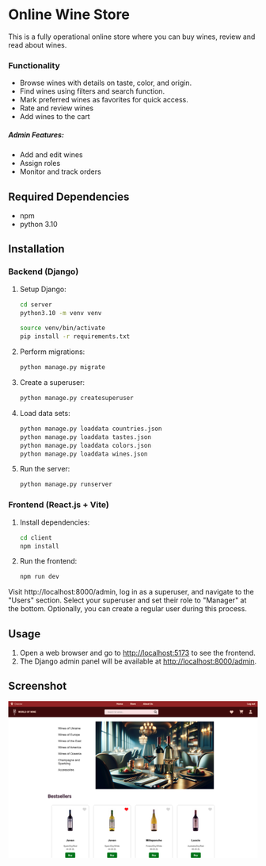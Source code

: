 # Online Wine Store

This is a fully operational online store where you can buy wines, review and read about wines.

### Functionality

- Browse wines with details on taste, color, and origin.
- Find wines using filters and search function.
- Mark preferred wines as favorites for quick access.
- Rate and review wines
- Add wines to the cart

##### Admin Features:

- Add and edit wines
- Assign roles
- Monitor and track orders

## Required Dependencies

- npm
- python 3.10

## Installation

### Backend (Django)

1. Setup Django:

   ```bash
   cd server
   python3.10 -m venv venv
   ```

   ```bash
   source venv/bin/activate
   pip install -r requirements.txt
   ```

2. Perform migrations:

   ```bash
   python manage.py migrate
   ```

3. Create a superuser:

   ```bash
   python manage.py createsuperuser
   ```

4. Load data sets:

   ```bash
   python manage.py loaddata countries.json
   python manage.py loaddata tastes.json
   python manage.py loaddata colors.json
   python manage.py loaddata wines.json
   ```

5. Run the server:

   ```bash
   python manage.py runserver
   ```

### Frontend (React.js + Vite)

1. Install dependencies:

   ```bash
   cd client
   npm install
   ```

2. Run the frontend:

   ```bash
   npm run dev
   ```

Visit http://localhost:8000/admin, log in as a superuser, and navigate to the "Users" section. Select your superuser and set their role to "Manager" at the bottom. Optionally, you can create a regular user during this process.

## Usage

1. Open a web browser and go to [http://localhost:5173](http://localhost:5173) to see the frontend.
2. The Django admin panel will be available at [http://localhost:8000/admin](http://localhost:8000/admin).

## Screenshot

![Main page](screenshots/s1.png)
